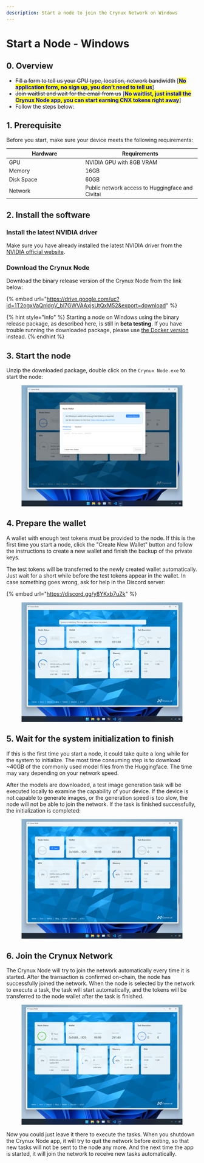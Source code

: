 ```yaml
---
description: Start a node to join the Crynux Network on Windows
---
```


# Start a Node - Windows

## 0. Overview

* ~~Fill a form to tell us your GPU type, location, network bandwidth~~ \[<mark style="color:blue;">**No application form, no sign up, you don’t need to tell us**</mark>]
* ~~Join waitlist and wait for the email from us~~ \[<mark style="color:blue;">**No waitlist, just install the Crynux Node app, you can start earning CNX tokens right away**</mark>]
* Follow the steps below:

## 1. Prerequisite

Before you start, make sure your device meets the following requirements:

<table><thead><tr><th width="187">Hardware</th><th>Requirements</th></tr></thead><tbody><tr><td>GPU</td><td>NVIDIA GPU with 8GB VRAM</td></tr><tr><td>Memory</td><td>16GB</td></tr><tr><td>Disk Space</td><td>60GB</td></tr><tr><td>Network</td><td>Public network access to Huggingface and Civitai</td></tr></tbody></table>

## 2. Install the software

### Install the latest NVIDIA driver

Make sure you have already installed the latest NVIDIA driver from the [NVIDIA official website](https://www.nvidia.com/Download/index.aspx?lang=en-us).

### Download the Crynux Node

Download the binary release version of the Crynux Node from the link below:

{% embed url="https://drive.google.com/uc?id=1T2ogxVaQnldgV_bl7GWVAAxjsUtQxM52&export=download" %}

{% hint style="info" %}
Starting a node on Windows using the binary release package, as described here, is still in **beta testing**. If you have trouble running the downloaded package, please use [the Docker version](start-a-node-docker.md) instead.
{% endhint %}

## 3. Start the node

Unzip the downloaded package, double click on the `Crynux Node.exe` to start the node:

<figure><img src="../../.gitbook/assets/Screenshot 2024-04-10 092150.png" alt=""><figcaption></figcaption></figure>

## 4. Prepare the wallet

A wallet with enough test tokens must be provided to the node. If this is the first time you start a node, click the "Create New Wallet" button and follow the instructions to create a new wallet and finish the backup of the private keys.

The test tokens will be transferred to the newly created wallet automatically. Just wait for a short while before the test tokens appear in the wallet. In case something goes wrong, ask for help in the Discord server:

{% embed url="https://discord.gg/y8YKxb7uZk" %}

<figure><img src="../../.gitbook/assets/Screenshot 2024-04-10 093004.png" alt=""><figcaption></figcaption></figure>

## 5. Wait for the system initialization to finish

If this is the first time you start a node, it could take quite a long while for the system to initialize. The most time consuming step is to download \~40GB of the commonly used model files from the Huggingface. The time may vary depending on your network speed.

After the models are downloaded, a test image generation task will be executed locally to examine the capability of your device. If the device is not capable to generate images, or the generation speed is too slow, the node will not be able to join the network. If the task is finished successfully, the initialization is completed:

<figure><img src="../../.gitbook/assets/Screenshot 2024-04-10 093116.png" alt=""><figcaption></figcaption></figure>

## 6. Join the Crynux Network

The Crynux Node will try to join the network automatically every time it is started. After the transaction is confirmed on-chain, the node has successfully joined the network. When the node is selected by the network to execute a task, the task will start automatically, and the tokens will be transferred to the node wallet after the task is finished.

<figure><img src="../../.gitbook/assets/Screenshot 2024-04-10 093051.png" alt=""><figcaption></figcaption></figure>

Now you could just leave it there to execute the tasks. When you shutdown the Crynux Node app, it will try to quit the network before exiting, so that new tasks will not be sent to the node any more. And the next time the app is started, it will join the network to receive new tasks automatically.
